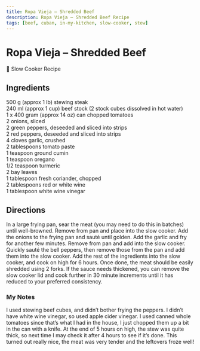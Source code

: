 ```yaml
---
title: Ropa Vieja – Shredded Beef
description: Ropa Vieja – Shredded Beef Recipe
tags: [beef, cuban, in-my-kitchen, slow-cooker, stew]
---
```


# Ropa Vieja – Shredded Beef

🍲 Slow Cooker Recipe

## Ingredients
500 g (approx 1 lb) stewing steak  
240 ml (approx 1 cup) beef stock (2 stock cubes dissolved in hot water)  
1 x 400 gram (approx 14 oz) can chopped tomatoes  
2 onions, sliced  
2 green peppers, deseeded and sliced into strips  
2 red peppers, deseeded and sliced into strips  
4 cloves garlic, crushed  
2 tablespoons tomato paste  
1 teaspoon ground cumin  
1 teaspoon oregano  
1/2 teaspoon turmeric  
2 bay leaves  
1 tablespoon fresh coriander, chopped  
2 tablespoons red or white wine  
1 tablespoon white wine vinegar

## Directions
In a large frying pan, sear the meat (you may need to do this in batches) until well-browned. Remove from pan and place into the slow cooker.
Add the onions to the frying pan and sauté until golden. Add the garlic and fry for another few minutes. Remove from pan and add into the slow cooker.
Quickly sauté the bell peppers, then remove those from the pan and add them into the slow cooker.
Add the rest of the ingredients into the slow cooker, and cook on high for 6 hours. Once done, the meat should be easily shredded using 2 forks.
If the sauce needs thickened, you can remove the slow cooker lid and cook further in 30 minute increments until it has reduced to your preferred consistency.

### My Notes
I used stewing beef cubes, and didn’t bother frying the peppers. I didn’t have white wine vinegar, so used apple cider vinegar. I used canned whole tomatoes since that’s what I had in the house, I just chopped them up a bit in the can with a knife.
At the end of 5 hours on high, the stew was quite thick, so next time I may check it after 4 hours to see if it’s done. This turned out really nice, the meat was very tender and the leftovers froze well!